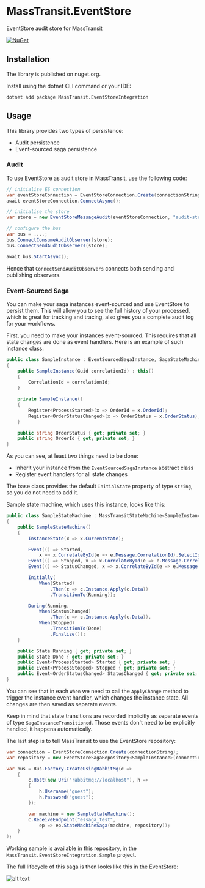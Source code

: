 # MassTransit.EventStore
EventStore audit store for MassTransit

[![NuGet](https://img.shields.io/nuget/v/MassTransit.EventStoreIntegration.svg)](https://www.nuget.org/packages/MassTransit.EventStoreIntegration/)

## Installation

The library is published on nuget.org.

Install using the dotnet CLI command or your IDE:

```
dotnet add package MassTransit.EventStoreIntegration
```

## Usage

This library provides two types of persistence:
 * Audit persistence
 * Event-sourced saga persistence
 
### Audit

To use EventStore as audit store in MassTransit, use the following code:

```csharp
// initialise ES connection
var eventStoreConnection = EventStoreConnection.Create(connectionString);
await eventStoreConnection.ConnectAsync();

// initialise the store
var store = new EventStoreMessageAudit(eventStoreConnection, "audit-stream-name");

// configure the bus
var bus = ....;
bus.ConnectConsumeAuditObserver(store);
bus.ConnectSendAuditObservers(store);

await bus.StartAsync();
```

Hence that `ConnectSendAuditObservers` connects both sending and publishing observers.

### Event-Sourced Saga

You can make your saga instances event-sourced and use EventStore to persist them.
This will allow you to see the full history of your processed, which is great for
tracking and tracing, also gives you a complete audit log for your workflows.

First, you need to make your instances event-sourced. This requires that all state
changes are done as event handlers. Here is an example of such instance class:

```csharp
public class SampleInstance : EventSourcedSagaInstance, SagaStateMachineInstance
{
    public SampleInstance(Guid correlationId) : this()
    {
        CorrelationId = correlationId;
    }

    private SampleInstance()
    {
        Register<ProcessStarted>(x => OrderId = x.OrderId);
        Register<OrderStatusChanged>(x => OrderStatus = x.OrderStatus);
    }

    public string OrderStatus { get; private set; }
    public string OrderId { get; private set; }
}
```

As you can see, at least two things need to be done:
 * Inherit your instance from the `EventSourcedSagaInstance` abstract class
 * Register event handlers for all state changes
 
The base class provides the default `InitialState` property of type `string`, so
you do not need to add it.

Sample state machine, which uses this instance, looks like this:

```csharp
public class SampleStateMachine : MassTransitStateMachine<SampleInstance>
{
    public SampleStateMachine()
    {
        InstanceState(x => x.CurrentState);

        Event(() => Started,
            x => x.CorrelateById(e => e.Message.CorrelationId).SelectId(e => e.Message.CorrelationId));
        Event(() => Stopped, x => x.CorrelateById(e => e.Message.CorrelationId));
        Event(() => StatusChanged, x => x.CorrelateById(e => e.Message.CorrelationId));

        Initially(
            When(Started)
                .Then(c => c.Instance.Apply(c.Data))
                .TransitionTo(Running));

        During(Running,
            When(StatusChanged)
                .Then(c => c.Instance.Apply(c.Data)),
            When(Stopped)
                .TransitionTo(Done)
                .Finalize());
    }

    public State Running { get; private set; }
    public State Done { get; private set; }
    public Event<ProcessStarted> Started { get; private set; }
    public Event<ProcessStopped> Stopped { get; private set; }
    public Event<OrderStatusChanged> StatusChanged { get; private set; }
}
```

You can see that in each `When` we need to call the `ApplyChange` method
to trigger the instance event handler, which changes the instance state.
All changes are then saved as separate events.

Keep in mind that state transitions are recorded implicitly as separate events of
type `SagaInstanceTransitioned`. Those events don't need to be explicitly handled,
it happens automatically.

The last step is to tell MassTransit to use the EventStore repository:

```csharp
var connection = EventStoreConnection.Create(connectionString);
var repository = new EventStoreSagaRepository<SampleInstance>(connection);

var bus = Bus.Factory.CreateUsingRabbitMq(c =>
    {
        c.Host(new Uri("rabbitmq://localhost"), h =>
        {
            h.Username("guest");
            h.Password("guest");
        });

        var machine = new SampleStateMachine();
        c.ReceiveEndpoint("essaga_test", 
            ep => ep.StateMachineSaga(machine, repository));
    }
);
```

Working sample is available in this repository, in the `MassTransit.EventStoreIntegration.Sample` project.

The full lifecycle of this saga is then looks like this in the EventStore:

![alt text](./images/es-saga.png "Saga stream")

